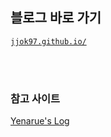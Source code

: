 ## **블로그 바로 가기**

[`jjok97.github.io/`](https://jjok97.github.io/)

<br>
<br>

### 참고 사이트

[Yenarue's Log](https://yenarue.github.io/tip/2020/04/30/Search-SEO/#%EB%84%A4%EC%9D%B4%EB%B2%84-naver)
